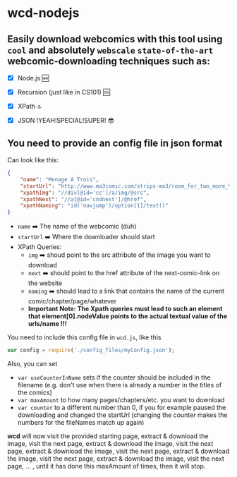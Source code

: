 # wcd-nodejs 

## Easily download webcomics with this tool using ```cool``` and absolutely ```webscale``` ```state-of-the-art``` webcomic-downloading techniques such as:

- [x] Node.js :new:
- [x] Recursion (just like in CS101) :cool:
- [x] XPath :top:
- [x] JSON !YEAH!SPECIAL!SUPER! :sunglasses:


## You need to provide an config file in json format

Can look like this:
```json
{
	"name": "Menage A Trois",
	"startUrl": "http://www.ma3comic.com/strips-ma3/room_for_two_more_%28vol1%29",
	"xpathImg": "//div[@id='cc']/a/img/@src",
	"xpathNext": "//a[@id='cndnext']/@href",
	"xpathNaming": "id('navjump')/option[1]/text()"
}
```

- ```name``` :arrow_right: The name of the webcomic (duh)
- ```startUrl``` :arrow_right: Where the downloader should start
- XPath Queries:
   - ```img``` :arrow_right: shoud point to the src attribute of the image you want to download
   - ```next``` :arrow_right: should point to the href attribute of the next-comic-link on the website
   - ```naming``` :arrow_right: should lead to a link that contains the name of the current comic/chapter/page/whatever
   - **Important Note: The Xpath queries must lead to such an element that element[0].nodeValue points to the actual textual value of the urls/name !!!**


You need to include this config file in ```wcd.js```, like this
```javascript
var config = require('./config_files/myConfig.json');
```

Also, you can set 
- ```var useCounterInName``` sets if the counter should be included in the filename (e.g. don't use when there is already a number in the titles of the comics)
- ```var maxAmount``` to how many pages/chapters/etc. you want to download
- ```var counter``` to a different number than 0, if you for example paused the downloading and changed the startUrl (changing the counter makes the numbers for the fileNames match up again)


**wcd** will now visit the provided starting page, extract & download the image, visit the next page, extract & download the image, visit the next page, extract & download the image, visit the next page, extract & download the image, visit the next page, extract & download the image, visit the next page, ... , until it has done this maxAmount of times, then it will stop.
